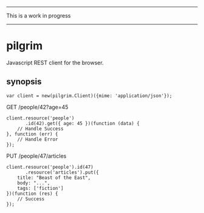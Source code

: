 
--------------------------

This is a work in progress

--------------------------

pilgrim
=======

Javascript REST client for the browser.

synopsis
--------

    var client = new(pilgrim.Client)({mime: 'application/json'});

GET /people/42?age=45

    client.resource('people')
           .id(42).get({ age: 45 })(function (data) {
        // Handle Success 
    }, function (err) {
        // Handle Error  
    });

PUT /people/47/articles

    client.resource('people').id(47)
           .resource('articles').put({
        title: "Beast of the East",
        body: "...",
        tags: ['fiction']
    })(function (res) {
        // Success
    });

